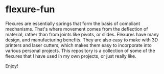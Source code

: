 # flexure-fun
Flexures are essentially springs that form the basis of compliant mechanisms. 
That's where movement comes from the deflection of material, rather than from joints
like pivots, or slides. Flexures have many design, and manufacturing benefits. They
are also easy to make with 3D printers and laser cutters, which makes them easy to 
incorporate into various personal projects. This repository is a collection of 
some of the flexures that I have used in my own projects, or just really like.

Enjoy!
